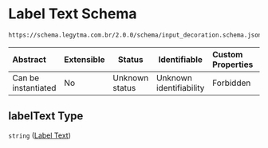 # Label Text Schema

```txt
https://schema.legytma.com.br/2.0.0/schema/input_decoration.schema.json#/properties/labelText
```




| Abstract            | Extensible | Status         | Identifiable            | Custom Properties | Additional Properties | Access Restrictions | Defined In                                                                                      |
| :------------------ | ---------- | -------------- | ----------------------- | :---------------- | --------------------- | ------------------- | ----------------------------------------------------------------------------------------------- |
| Can be instantiated | No         | Unknown status | Unknown identifiability | Forbidden         | Allowed               | none                | [input_decoration.schema.json\*](../schema/input_decoration.schema.json) |

## labelText Type

`string` ([Label Text](input_decoration-properties-label-text.md))
